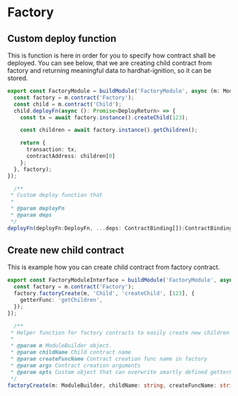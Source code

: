 # Factory

## Custom deploy function

This is function is here in order for you to specify how contract shall be deployed. You can see below, that we are
creating child contract from factory and returning meaningful data to hardhat-ignition, so it can be stored.

```typescript
export const FactoryModule = buildModule('FactoryModule', async (m: ModuleBuilder) => {
  const factory = m.contract('Factory');
  const child = m.contract('Child');
  child.deployFn(async (): Promise<DeployReturn> => {
    const tx = await factory.instance().createChild(123);

    const children = await factory.instance().getChildren();

    return {
      transaction: tx,
      contractAddress: children[0]
    };
  }, factory);
});
```

```typescript
  /**
 * Custom deploy function that
 *
 * @param deployFn
 * @param deps
 */
deployFn(deployFn:DeployFn, ...deps: ContractBinding[]):ContractBinding
```

## Create new child contract

This is example how you can create child contract from factory contract.

```typescript
export const FactoryModuleInterface = buildModule('FactoryModule', async (m: ModuleBuilder) => {
  const factory = m.contract('Factory');
  factory.factoryCreate(m, 'Child', 'createChild', [123], {
    getterFunc: 'getChildren',
  });
});
```

```typescript
  /**
 * Helper function for factory contracts to easily create new children contracts.
 *
 * @param m ModuleBuilder object.
 * @param childName Child contract name
 * @param createFuncName Contract creation func name in factory
 * @param args Contract creation arguments
 * @param opts Custom object that can overwrite smartly defined getterFunc and getterArgs.
 */
factoryCreate(m: ModuleBuilder, childName: string, createFuncName: string, args:any[], opts?: FactoryCustomOpts): ContractBinding
```
